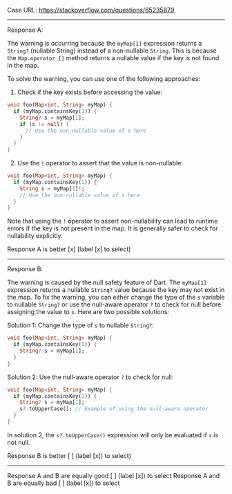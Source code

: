 Case URL: https://stackoverflow.com/questions/65235879

------
Response A:


The warning is occurring because the `myMap[1]` expression returns a `String?` (nullable String) instead of a non-nullable `String`. This is because the `Map.operator []` method returns a nullable value if the key is not found in the map.

To solve the warning, you can use one of the following approaches:

1. Check if the key exists before accessing the value:

```dart
void foo(Map<int, String> myMap) {
  if (myMap.containsKey(1)) {
    String? s = myMap[1];
    if (s != null) {
      // Use the non-nullable value of s here
    }
  }
}
```

2. Use the `!` operator to assert that the value is non-nullable:

```dart
void foo(Map<int, String> myMap) {
  if (myMap.containsKey(1)) {
    String s = myMap[1]!;
    // Use the non-nullable value of s here
  }
}
```

Note that using the `!` operator to assert non-nullability can lead to runtime errors if the key is not present in the map. It is generally safer to check for nullability explicitly.

Response A is better [x] (label [x] to select)

-------
Response B:

The warning is caused by the null safety feature of Dart. The `myMap[1]` expression returns a nullable `String?` value because the key may not exist in the map. To fix the warning, you can either change the type of the `s` variable to nullable `String?` or use the null-aware operator `?` to check for null before assigning the value to `s`. Here are two possible solutions:

Solution 1: Change the type of `s` to nullable `String?`:
```dart
void foo(Map<int, String> myMap) {
  if (myMap.containsKey(1)) {
    String? s = myMap[1];
  }
}
```

Solution 2: Use the null-aware operator `?` to check for null:
```dart
void foo(Map<int, String> myMap) {
  if (myMap.containsKey(1)) {
    String? s = myMap[1];
    s?.toUpperCase(); // Example of using the null-aware operator
  }
}
```
In solution 2, the `s?.toUpperCase()` expression will only be evaluated if `s` is not null.

Response B is better [ ] (label [x]) to select)

-------

Response A and B are equally good [ ] (label [x]) to select
Response A and B are equally bad [ ] (label [x]) to select
